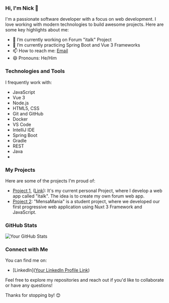 ### Hi, I'm Nick  👋

I'm a passionate software developer with a focus on web development. I love working with modern technologies to build awesome projects. Here are some key highlights about me:

- 🔭 I’m currently working on Forum "italk" Project
- 🌱 I’m currently practicing Spring Boot and Vue 3 Frameworks 
- 📫 How to reach me: [Email](mailto:nick.mendel@web.de)
- 😄 Pronouns: He/Him

### Technologies and Tools

I frequently work with:

- JavaScript 
- Vue 3
- Node.js
- HTML5, CSS
- Git and GitHub
- Docker
- VS Code
- IntelliJ IDE
- Spring Boot
- Gradle
- REST
- Java
- 

### My Projects

Here are some of the projects I'm proud of:

- [Project 1]([Link](https://github.com/NickMendel/italk-backend)), ([Link](https://github.com/NickMendel/italk-frontend)): It's my current personal Project, where I develop a web app called "italk". The idea is to create my own forum web app. 
- [Project 2]([Link](https://github.com/HTW-MA/mensa-app-sose23-gruppe-05)): "MensaMania" is a student project, where we developed our first progressive web application using Nuxt 3 Framework and JavaScript.  

### GitHub Stats

![Your GitHub Stats](https://github-readme-stats.vercel.app/api?username=yourusername&show_icons=true)

### Connect with Me

You can find me on:

- [LinkedIn]([Your LinkedIn Profile Link](https://www.linkedin.com/in/nick-mendel/))

Feel free to explore my repositories and reach out if you'd like to collaborate or have any questions!

Thanks for stopping by! 😊



